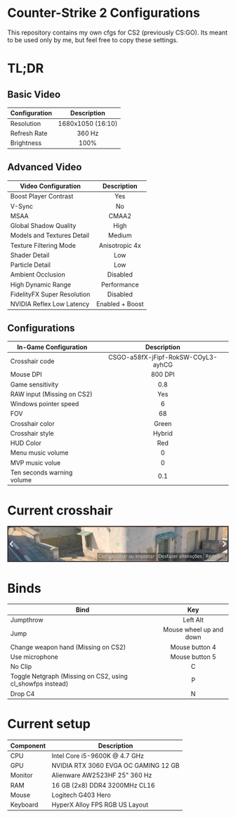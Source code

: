# Counter-Strike 2 Configurations

This repository contains my own cfgs for CS2 (previously CS:GO). Its meant to be used only by me, but feel free to copy these settings.

# TL;DR

## Basic Video

| Configuration |    Description    |
| ------------- | :---------------: |
| Resolution    | 1680x1050 (16:10) |
| Refresh Rate  |      360 Hz       |
| Brightness    |       100%        |

## Advanced Video

| Video Configuration         |   Description   |
| --------------------------- | :-------------: |
| Boost Player Contrast       |       Yes       |
| V-Sync                      |       No        |
| MSAA                        |      CMAA2      |
| Global Shadow Quality       |      High       |
| Models and Textures Detail  |     Medium      |
| Texture Filtering Mode      | Anisotropic 4x  |
| Shader Detail               |       Low       |
| Particle Detail             |       Low       |
| Ambient Occlusion           |    Disabled     |
| High Dynamic Range          |   Performance   |
| FidelityFX Super Resolution |    Disabled     |
| NVIDIA Reflex Low Latency   | Enabled + Boost |

## Configurations

| In-Game Configuration      |            Description             |
| -------------------------- | :--------------------------------: |
| Crosshair code             | CSGO-a58fX-jFipf-RokSW-COyL3-ayhCG |
| Mouse DPI                  |              800 DPI               |
| Game sensitivity           |                0.8                 |
| RAW input (Missing on CS2) |                Yes                 |
| Windows pointer speed      |                 6                  |
| FOV                        |                 68                 |
| Crosshair color            |               Green                |
| Crosshair style            |               Hybrid               |
| HUD Color                  |                Red                 |
| Menu music volume          |                 0                  |
| MVP music volue            |                 0                  |
| Ten seconds warning volume |                0.1                 |

# Current crosshair

<p align="center">
  <img src="https://raw.githubusercontent.com/pedrolemoz/CounterStrikeCFGs/master/assets/current_crosshair.png"/>

# Binds

| Bind                                                       |           Key           |
| ---------------------------------------------------------- | :---------------------: |
| Jumpthrow                                                  |        Left Alt         |
| Jump                                                       | Mouse wheel up and down |
| Change weapon hand (Missing on CS2)                        |     Mouse button 4      |
| Use microphone                                             |     Mouse button 5      |
| No Clip                                                    |            C            |
| Toggle Netgraph (Missing on CS2, using cl_showfps instead) |            P            |
| Drop C4                                                    |            N            |

# Current setup

| Component | Description                          |
| --------- | ------------------------------------ |
| CPU       | Intel Core i5-9600K @ 4.7 GHz        |
| GPU       | NVIDIA RTX 3060 EVGA OC GAMING 12 GB |
| Monitor   | Alienware AW2523HF 25" 360 Hz        |
| RAM       | 16 GB (2x8) DDR4 3200MHz CL16        |
| Mouse     | Logitech G403 Hero                   |
| Keyboard  | HyperX Alloy FPS RGB US Layout       |
